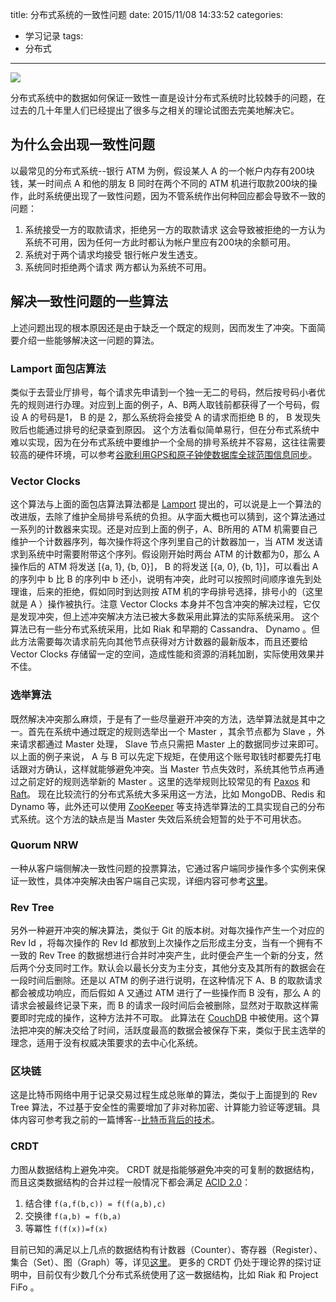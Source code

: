 title: 分布式系统的一致性问题
date: 2015/11/08 14:33:52
categories:
- 学习记录
tags:
- 分布式

---
![](https://image.covertness.me/fenbushixitong_cap.svg)

分布式系统中的数据如何保证一致性一直是设计分布式系统时比较棘手的问题，在过去的几十年里人们已经提出了很多与之相关的理论试图去完美地解决它。
<!-- more -->

## 为什么会出现一致性问题
以最常见的分布式系统--银行 ATM 为例，假设某人 A 的一个帐户内存有200块钱，某一时间点 A 和他的朋友 B 同时在两个不同的 ATM 机进行取款200块的操作，此时系统便出现了一致性问题，因为不管系统作出何种回应都会导致不一致的问题：
1. 系统接受一方的取款请求，拒绝另一方的取款请求
    这会导致被拒绝的一方认为系统不可用，因为任何一方此时都认为帐户里应有200块的余额可用。
2. 系统对于两个请求均接受
    银行帐户发生透支。
3. 系统同时拒绝两个请求
    两方都认为系统不可用。

## 解决一致性问题的一些算法
上述问题出现的根本原因还是由于缺乏一个既定的规则，因而发生了冲突。下面简要介绍一些能够解决这一问题的算法。

### Lamport 面包店算法
类似于去营业厅排号，每个请求先申请到一个独一无二的号码，然后按号码小者优先的规则进行办理。对应到上面的例子，A、B两人取钱前都获得了一个号码，假设 A 的号码是1， B 的是 2，那么系统将会接受 A 的请求而拒绝 B 的， B 发现失败后也能通过排号的纪录查到原因。
这个方法看似简单易行，但在分布式系统中难以实现，因为在分布式系统中要维护一个全局的排号系统并不容易，这往往需要较高的硬件环境，可以参考[谷歌利用GPS和原子钟使数据库全球范围信息同步](http://www.ithome.com/html/it/25938.htm)。

### Vector Clocks
这个算法与上面的面包店算法算法都是 [Lamport](https://en.wikipedia.org/wiki/Leslie_Lamport) 提出的，可以说是上一个算法的改进版，去除了维护全局排号系统的负担。从字面大概也可以猜到，这个算法通过一系列的计数器来实现。还是对应到上面的例子，A、B所用的 ATM 机需要自己维护一个计数器序列，每次操作将这个序列里自己的计数器加一，当 ATM 发送请求到系统中时需要附带这个序列。假设刚开始时两台 ATM 的计数都为0，那么 A 操作后的 ATM 将发送 [{a, 1}, {b, 0}]， B 的将发送 [{a, 0}, {b, 1}]，可以看出 A 的序列中 b 比 B 的序列中 b 还小，说明有冲突，此时可以按照时间顺序谁先到处理谁，后来的拒绝，假如同时到达则按 ATM 机的字母排号选择，排号小的（这里就是 A ）操作被执行。注意 Vector Clocks 本身并不包含冲突的解决过程，它仅是发现冲突，但上述冲突解决方法已被大多数采用此算法的实际系统采用。
这个算法已有一些分布式系统采用，比如 Riak 和早期的 Cassandra、 Dynamo 。但此方法需要每次请求前先向其他节点获得对方计数器的最新版本，而且还要给 Vector Clocks 存储留一定的空间，造成性能和资源的消耗加剧，实际使用效果并不佳。

### 选举算法
既然解决冲突那么麻烦，于是有了一些尽量避开冲突的方法，选举算法就是其中之一。首先在系统中通过既定的规则选举出一个 Master ，其余节点都为 Slave ，外来请求都通过 Master 处理， Slave 节点只需把 Master 上的数据同步过来即可。以上面的例子来说， A 与 B 可以先定下规矩，在使用这个账号取钱时都要先打电话跟对方确认，这样就能够避免冲突。当 Master 节点失效时，系统其他节点再通过之前定好的规则选举新的 Master 。这里的选举规则比较常见的有 [Paxos](http://zh.wikipedia.org/wiki/Paxos%E7%AE%97%E6%B3%95) 和 [Raft](http://blog.csdn.net/cszhouwei/article/details/38374603)。
现在比较流行的分布式系统大多采用这一方法，比如 MongoDB、Redis 和 Dynamo 等，此外还可以使用 [ZooKeeper](https://zookeeper.apache.org/) 等支持选举算法的工具实现自己的分布式系统。这个方法的缺点是当 Master 失效后系统会短暂的处于不可用状态。

### Quorum NRW
一种从客户端侧解决一致性问题的投票算法，它通过客户端同步操作多个实例来保证一致性，具体冲突解决由客户端自己实现，详细内容可参考[这里](http://blog.csdn.net/dellme99/article/details/15432249)。

### Rev Tree
另外一种避开冲突的解决算法，类似于 Git 的版本树。对每次操作产生一个对应的 Rev Id ，将每次操作的 Rev Id 都放到上次操作之后形成主分支，当有一个拥有不一致的 Rev Tree 的数据想进行合并时冲突产生，此时便会产生一个新的分支，然后两个分支同时工作。默认会以最长分支为主分支，其他分支及其所有的数据会在一段时间后删除。还是以 ATM 的例子进行说明，在这种情况下 A、B 的取款请求都会被成功响应，而后假如 A 又通过 ATM 进行了一些操作而 B 没有，那么 A 的请求会被最终记录下来，而 B 的请求一段时间后会被删除，显然对于取款这样需要即时完成的操作，这种方法并不可取。
此算法在 [CouchDB](http://couchdb.apache.org/) 中被使用。这个算法把冲突的解决交给了时间，活跃度最高的数据会被保存下来，类似于民主选举的理念，适用于没有权威决策要求的去中心化系统。

### 区块链
这是比特币网络中用于记录交易过程生成总账单的算法，类似于上面提到的 Rev Tree 算法，不过基于安全性的需要增加了非对称加密、计算能力验证等逻辑。具体内容可参考我之前的一篇博客--[比特币背后的技术](http://covertness.me/2015/08/02/%E6%AF%94%E7%89%B9%E5%B8%81%E8%83%8C%E5%90%8E%E7%9A%84%E6%8A%80%E6%9C%AF/)。

### CRDT
力图从数据结构上避免冲突。 CRDT 就是指能够避免冲突的可复制的数据结构，而且这类数据结构的合并过程一般情况下都会满足 [ACID 2.0](https://lostechies.com/jimmybogard/2013/06/06/acid-2-0-in-action/)：
1. 结合律 `f(a,f(b,c)) = f(f(a,b),c)`
2. 交换律 `f(a,b) = f(b,a)`
3. 等冪性 `f(f(x))=f(x)`

目前已知的满足以上几点的数据结构有计数器（Counter）、寄存器（Register）、集合（Set）、图（Graph）等，详见[这里](https://github.com/pfraze/crdt_notes)。
更多的 CRDT 仍处于理论界的探讨证明中，目前仅有少数几个分布式系统使用了这一数据结构，比如 Riak 和 Project FiFo 。